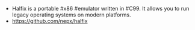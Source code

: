 - Halfix is a portable #x86 #emulator written in #C99. It allows you to run legacy operating systems on modern platforms.
- https://github.com/nepx/halfix